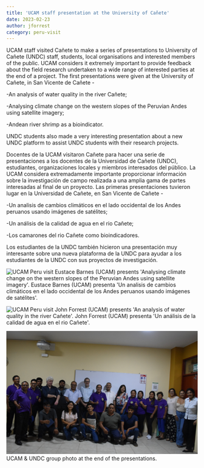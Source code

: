 ```yaml
---
title: 'UCAM staff presentation at the University of Cañete'
date: 2023-02-23
author: jforrest
category: peru-visit
---
```



UCAM staff visited Cañete to make a series of presentations to University of Cañete (UNDC) staff, students, local organisations and interested members of the public. UCAM considers it extremely important to provide feedback about the field research undertaken to a wide range of interested parties at the end of a project. The first presentations were given at the University of Cañete, in San Vicente de Cañete -

-An analysis of water quality in the river Cañete;

-Analysing climate change on the western slopes of the Peruvian Andes using satellite imagery;

-Andean river shrimp as a bioindicator.

UNDC students also made a very interesting presentation about a new UNDC platform to assist UNDC students with their research projects. 


Docentes de la UCAM visitaron Cañete para hacer una serie de presentaciones a los docentes de la Universidad de Cañete (UNDC), estudiantes, organizaciones locales y miembros interesados del público. La UCAM considera extremadamente importante proporcionar información sobre la investigación de campo realizada a una amplia gama de partes interesadas al final de un proyecto. Las primeras presentaciones tuvieron lugar en la Universidad de Cañete, en San Vicente de Cañete -

-Un analisis de cambios climáticos en el lado occidental de los Andes peruanos usando imágenes de satélites;

-Un análisis de la calidad de agua en el rio Cañete;

-Los camarones del rio Cañete como bioindicadores.

Los estudiantes de la UNDC también hicieron una presentación muy interesante sobre una nueva plataforma de la UNDC para ayudar a los estudiantes de la UNDC con sus proyectos de investigación. 


![UCAM Peru visit](/assets/posts/Canete10.JPG)
Eustace Barnes (UCAM) presents 'Analysing climate change on the western slopes of the Peruvian Andes using satellite imagery'.
Eustace Barnes (UCAM) presenta 'Un analisis de cambios climáticos en el lado occidental de los Andes peruanos usando imágenes de satélites'.


![UCAM Peru visit](/assets/posts/Canete9.JPG)
John Forrest (UCAM) presents 'An analysis of water quality in the river Cañete'.
John Forrest (UCAM) presenta 'Un análisis de la calidad de agua en el rio Cañete'.


![UCAM Peru visit](/assets/posts/Canete25.JPG)
UCAM & UNDC group photo at the end of the presentations.

